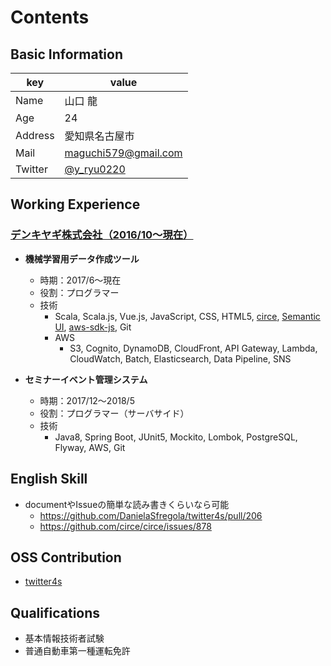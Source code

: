 # Contents
## Basic Information
|key|value|
|---|-----|
|Name|山口 龍|
|Age|24|
|Address|愛知県名古屋市|
|Mail|maguchi579@gmail.com|
|Twitter|[@y_ryu0220](http://twitter.com/y_ryu0220)|

## Working Experience
### [デンキヤギ株式会社（2016/10〜現在）](https://www.denkiyagi.jp)
- **機械学習用データ作成ツール**
  - 時期：2017/6〜現在
  - 役割：プログラマー
  - 技術
    - Scala, Scala.js, Vue.js, JavaScript, CSS, HTML5, [circe](https://github.com/circe), [Semantic UI](https://github.com/Semantic-Org/Semantic-UI), [aws-sdk-js](https://github.com/aws/aws-sdk-js), Git
    - AWS
      - S3, Cognito, DynamoDB, CloudFront, API Gateway, Lambda, CloudWatch, Batch, Elasticsearch, Data Pipeline, SNS
      
- **セミナーイベント管理システム**
  - 時期：2017/12〜2018/5
  - 役割：プログラマー（サーバサイド）
  - 技術
    - Java8, Spring Boot, JUnit5, Mockito, Lombok, PostgreSQL, Flyway, AWS, Git
    
## English Skill
- documentやIssueの簡単な読み書きくらいなら可能
  - https://github.com/DanielaSfregola/twitter4s/pull/206
  - https://github.com/circe/circe/issues/878
     
## OSS Contribution
- [twitter4s](https://github.com/DanielaSfregola/twitter4s)

## Qualifications
- 基本情報技術者試験
- 普通自動車第一種運転免許
